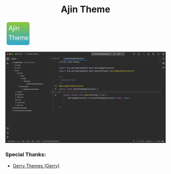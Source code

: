 # <div align="center">Ajin Theme</div>

![pluginIcon.svg](resources%2FMETA-INF%2FpluginIcon.svg)

![ajin-theme.png](screenshots%20%2Fajin-theme.png)

### Special Thanks:
- <a href="https://github.com/gerryhjs/gerry-themes">Gerry Themes (Gerry)</a>